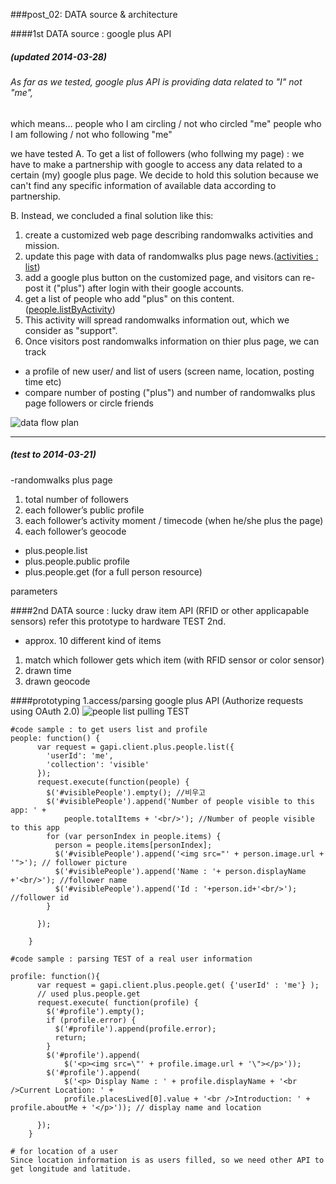###post_02: DATA source & architecture

####1st DATA source : google plus  API 
##### (updated 2014-03-28)

###### As far as we tested, google plus API is providing data related to "I" not "me", 
which means...
people who I am circling / not who circled "me"
people who I am following / not who following "me"

we have tested
A. To get a list of followers (who follwing my page) : 
we have to make a partnership with google to access any data related to a certain (my) google plus page. We decide to hold this solution because we can't find any specific information of available data according to partnership.

B. Instead, we concluded a final solution like this:

1. create a customized web page describing randomwalks activities and mission.
2. update this page with data of randomwalks plus page news.([activities : list](https://developers.google.com/+/api/latest/activities/list))
3. add a google plus button on the customized page, and visitors can re-post it ("plus") after login with their google accounts. 
4. get a list of people who add "plus" on this content. ([people.listByActivity](https://developers.google.com/+/api/latest/people/listByActivity))
5. This activity will spread randomwalks information out, which we consider as "support".
6. Once visitors post randomwalks information on thier plus page, we can track
- a profile of new user/ and list of users (screen name, location, posting time etc)
- compare number of posting ("plus") and number of randomwalks plus page followers or circle friends

![data flow plan](https://raw.github.com/randomwalks/devart-template/master/project_images/dataFlow.jpg "data flow plan")



-------------------------------------------

##### (test to  2014-03-21)

-randomwalks plus page 
 1. total number of followers
 2. each follower’s public profile
 3. each follower’s activity moment / timecode (when he/she plus the page)
 4. each follower’s geocode

- plus.people.list
- plus.people.public profile
- plus.people.get (for a full person resource)

parameters 

####2nd DATA source : lucky draw item API (RFID or other applicapable sensors)
refer this prototype to hardware TEST 2nd.

- approx. 10 different kind of items
 1. match which follower gets which item (with RFID sensor or color sensor)
 2. drawn time
 3. drawn geocode

####prototyping 
1.access/parsing google plus API (Authorize requests using OAuth 2.0)
![people list pulling TEST](https://raw.github.com/randomwalks/devart-template/master/project_images/backEnd_pullingListPeople_000.jpg "people list pulling TEST")

```
#code sample : to get users list and profile
people: function() {
      var request = gapi.client.plus.people.list({ 
        'userId': 'me', 
        'collection': 'visible'
      });
      request.execute(function(people) {
        $('#visiblePeople').empty(); //비우고
        $('#visiblePeople').append('Number of people visible to this app: ' +
            people.totalItems + '<br/>'); //Number of people visible to this app 
        for (var personIndex in people.items) {
          person = people.items[personIndex];
          $('#visiblePeople').append('<img src="' + person.image.url + '">'); // follower picture
          $('#visiblePeople').append('Name : '+ person.displayName +'<br/>'); //follower name
          $('#visiblePeople').append('Id : '+person.id+'<br/>'); //follower id 
        } 
          
      });
      
    }

#code sample : parsing TEST of a real user information

profile: function(){
      var request = gapi.client.plus.people.get( {'userId' : 'me'} ); 
      // used plus.people.get 
      request.execute( function(profile) {
        $('#profile').empty();
        if (profile.error) {
          $('#profile').append(profile.error);
          return;
        }
        $('#profile').append(
            $('<p><img src=\"' + profile.image.url + '\"></p>'));
        $('#profile').append(
            $('<p> Display Name : ' + profile.displayName + '<br />Current Location: ' + 
            profile.placesLived[0].value + '<br />Introduction: ' + profile.aboutMe + '</p>')); // display name and location
        
      });
    }

# for location of a user
Since location information is as users filled, so we need other API to get longitude and latitude.

```

